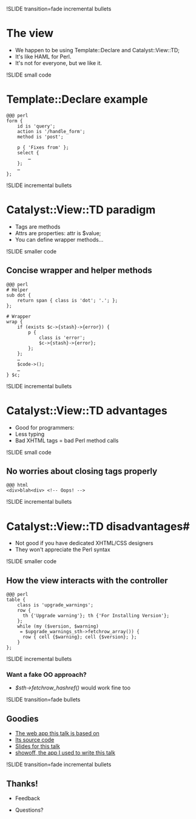 !SLIDE transition=fade incremental bullets

# The view #

* We happen to be using Template::Declare and Catalyst::View::TD;
* It's like HAML for Perl.
* It's not for everyone, but we like it.

!SLIDE small code

# Template::Declare example #

    @@@ perl
    form {
        id is 'query';
        action is '/handle_form';
        method is 'post';
        
        p { 'Fixes from' };
        select {
            …
        };
        …
    };

!SLIDE incremental bullets

# Catalyst::View::TD paradigm #

* Tags are methods
* Attrs are properties:  attr is $value;
* You can define wrapper methods…

!SLIDE smaller code

## Concise wrapper and helper methods ##

    @@@ perl
    # Helper
    sub dot {
        return span { class is 'dot'; '.'; };
    };

    # Wrapper
    wrap {
        if (exists $c->{stash}->{error}) {
            p {
                class is 'error';
                $c->{stash}->{error};
            };
        };
        …
        $code->();
        …
    } $c;

!SLIDE incremental bullets

# Catalyst::View::TD advantages #

* Good for programmers:
* Less typing
* Bad XHTML tags = bad Perl method calls

!SLIDE small code

## No worries about closing tags properly ##

    @@@ html
    <div>blah<div> <!-- Oops! -->

!SLIDE incremental bullets

# Catalyst::View::TD disadvantages#

* Not good if you have dedicated XHTML/CSS designers
* They won't appreciate the Perl syntax

!SLIDE smaller code

## How the view interacts with the controller ##

    @@@ perl
    table {
        class is 'upgrade_warnings';
        row {
          th {'Upgrade warning'}; th {'For Installing Version'};
        };
        while (my ($version, $warning)
         = $upgrade_warnings_sth->fetchrow_array()) {
          row { cell {$warning}; cell {$version}; };
        }
    };

!SLIDE incremental bullets

### Want a fake OO approach? ###

* *$sth->fetchrow_hashref()* would work fine too

!SLIDE transition=fade bullets

## Goodies ##

* [The web app this talk is based on](http://pgexperts.com/)
* [Its source code](http://github.com/qdw/pg-version-compare)
* [Slides for this talk](http://heroku.com/)
* [showoff, the app I used to write this talk](http://github.com/schacon/showoff)

!SLIDE transition=fade incremental bullets

## Thanks! ##

* Feedback

* Questions?
